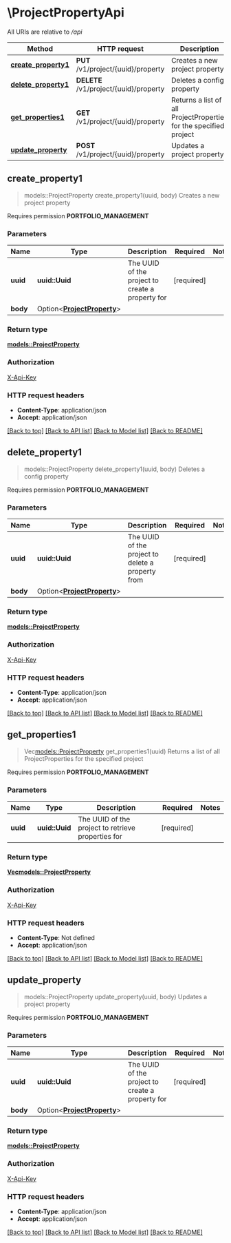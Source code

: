 # \ProjectPropertyApi

All URIs are relative to */api*

Method | HTTP request | Description
------------- | ------------- | -------------
[**create_property1**](ProjectPropertyApi.md#create_property1) | **PUT** /v1/project/{uuid}/property | Creates a new project property
[**delete_property1**](ProjectPropertyApi.md#delete_property1) | **DELETE** /v1/project/{uuid}/property | Deletes a config property
[**get_properties1**](ProjectPropertyApi.md#get_properties1) | **GET** /v1/project/{uuid}/property | Returns a list of all ProjectProperties for the specified project
[**update_property**](ProjectPropertyApi.md#update_property) | **POST** /v1/project/{uuid}/property | Updates a project property



## create_property1

> models::ProjectProperty create_property1(uuid, body)
Creates a new project property

<p>Requires permission <strong>PORTFOLIO_MANAGEMENT</strong></p>

### Parameters


Name | Type | Description  | Required | Notes
------------- | ------------- | ------------- | ------------- | -------------
**uuid** | **uuid::Uuid** | The UUID of the project to create a property for | [required] |
**body** | Option<[**ProjectProperty**](ProjectProperty.md)> |  |  |

### Return type

[**models::ProjectProperty**](ProjectProperty.md)

### Authorization

[X-Api-Key](../README.md#X-Api-Key)

### HTTP request headers

- **Content-Type**: application/json
- **Accept**: application/json

[[Back to top]](#) [[Back to API list]](../README.md#documentation-for-api-endpoints) [[Back to Model list]](../README.md#documentation-for-models) [[Back to README]](../README.md)


## delete_property1

> models::ProjectProperty delete_property1(uuid, body)
Deletes a config property

<p>Requires permission <strong>PORTFOLIO_MANAGEMENT</strong></p>

### Parameters


Name | Type | Description  | Required | Notes
------------- | ------------- | ------------- | ------------- | -------------
**uuid** | **uuid::Uuid** | The UUID of the project to delete a property from | [required] |
**body** | Option<[**ProjectProperty**](ProjectProperty.md)> |  |  |

### Return type

[**models::ProjectProperty**](ProjectProperty.md)

### Authorization

[X-Api-Key](../README.md#X-Api-Key)

### HTTP request headers

- **Content-Type**: application/json
- **Accept**: application/json

[[Back to top]](#) [[Back to API list]](../README.md#documentation-for-api-endpoints) [[Back to Model list]](../README.md#documentation-for-models) [[Back to README]](../README.md)


## get_properties1

> Vec<models::ProjectProperty> get_properties1(uuid)
Returns a list of all ProjectProperties for the specified project

<p>Requires permission <strong>PORTFOLIO_MANAGEMENT</strong></p>

### Parameters


Name | Type | Description  | Required | Notes
------------- | ------------- | ------------- | ------------- | -------------
**uuid** | **uuid::Uuid** | The UUID of the project to retrieve properties for | [required] |

### Return type

[**Vec<models::ProjectProperty>**](ProjectProperty.md)

### Authorization

[X-Api-Key](../README.md#X-Api-Key)

### HTTP request headers

- **Content-Type**: Not defined
- **Accept**: application/json

[[Back to top]](#) [[Back to API list]](../README.md#documentation-for-api-endpoints) [[Back to Model list]](../README.md#documentation-for-models) [[Back to README]](../README.md)


## update_property

> models::ProjectProperty update_property(uuid, body)
Updates a project property

<p>Requires permission <strong>PORTFOLIO_MANAGEMENT</strong></p>

### Parameters


Name | Type | Description  | Required | Notes
------------- | ------------- | ------------- | ------------- | -------------
**uuid** | **uuid::Uuid** | The UUID of the project to create a property for | [required] |
**body** | Option<[**ProjectProperty**](ProjectProperty.md)> |  |  |

### Return type

[**models::ProjectProperty**](ProjectProperty.md)

### Authorization

[X-Api-Key](../README.md#X-Api-Key)

### HTTP request headers

- **Content-Type**: application/json
- **Accept**: application/json

[[Back to top]](#) [[Back to API list]](../README.md#documentation-for-api-endpoints) [[Back to Model list]](../README.md#documentation-for-models) [[Back to README]](../README.md)

